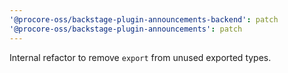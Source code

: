 ```yaml
---
'@procore-oss/backstage-plugin-announcements-backend': patch
'@procore-oss/backstage-plugin-announcements': patch
---
```


Internal refactor to remove `export` from unused exported types.
